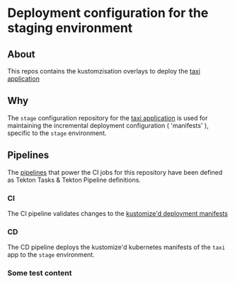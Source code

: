 # Deployment configuration for the staging environment

## About
This repos contains the kustomzisation overlays to deploy the [taxi application](https://github.com/sbose78/taxi)

## Why
The `stage` configuration repository for the [taxi application](https://github.com/sbose78/taxi) is used for maintaining the incremental deployment configuration ( 'manifests' ), specific to the `stage` environment.

## Pipelines
The [pipelines](../pipelines) that power the CI jobs for this repository have been defined as Tekton Tasks & Tekton Pipeline definitions.

### CI
The CI pipeline validates changes to the [kustomize'd deployment manifests](../deployment) 

### CD
The CD pipeline deploys the kustomize'd kubernetes manifests of the `taxi` app to the `stage` environment.

### Some test content
